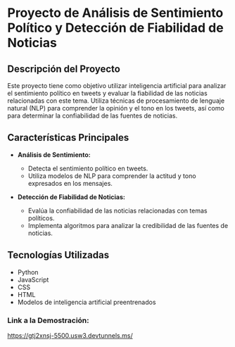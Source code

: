 # Proyecto de Análisis de Sentimiento Político y Detección de Fiabilidad de Noticias

## Descripción del Proyecto

Este proyecto tiene como objetivo utilizar inteligencia artificial para analizar el sentimiento político en tweets y evaluar la fiabilidad de las noticias relacionadas con este tema. Utiliza técnicas de procesamiento de lenguaje natural (NLP) para comprender la opinión y el tono en los tweets, así como para determinar la confiabilidad de las fuentes de noticias.

## Características Principales

- **Análisis de Sentimiento:**
  - Detecta el sentimiento político en tweets.
  - Utiliza modelos de NLP para comprender la actitud y tono expresados en los mensajes.

- **Detección de Fiabilidad de Noticias:**
  - Evalúa la confiabilidad de las noticias relacionadas con temas políticos.
  - Implementa algoritmos para analizar la credibilidad de las fuentes de noticias.

## Tecnologías Utilizadas

- Python
- JavaScript
- CSS
- HTML
- Modelos de inteligencia artificial preentrenados

### Link a la Demostración: 
https://gtj2xnsj-5500.usw3.devtunnels.ms/
